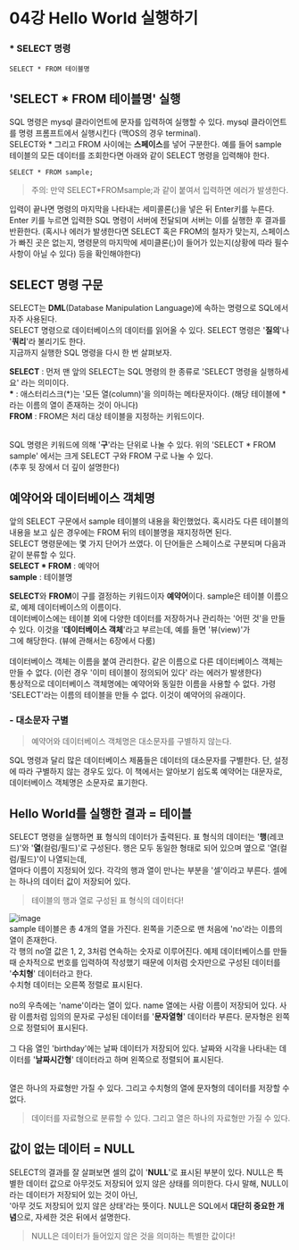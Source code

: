 # 04강 Hello World 실행하기 

### * SELECT 명령 
```mysql
SELECT * FROM 테이블명 
```

## 'SELECT * FROM 테이블명' 실행
SQL 명령은 mysql 클라이언트에 문자를 입력하여 실행할 수 있다. mysql 클라이언트를 명령 프롬프트에서 실행시킨다 (맥OS의 경우 terminal). <br>
SELECT와 * 그리고 FROM 사이에는 **스페이스**를 넣어 구분한다. 예를 들어 sample 테이블의 모든 데이터를 조회한다면 아래와 같이 SELECT 명령을 입력해야 한다. 
```mysql
SELECT * FROM sample;
```
> 주의: 만약 SELECT*FROMsample;과 같이 붙여서 입력하면 에러가 발생한다.  <br>

입력이 끝나면 명령의 마지막을 나타내는 세미콜론(;)을 넣은 뒤 Enter키를 누른다. <br>
Enter 키를 누르면 입력한 SQL 명령이 서버에 전달되며 서버는 이를 실행한 후 결과를 반환한다.
(혹시나 에러가 발생한다면 SELECT 혹은 FROM의 철자가 맞는지, 스페이스가 빠진 곳은 없는지, 명령문의 마지막에 세미클론(;)이 들어가 있는지(상황에 따라 필수 사항이 아닐 수 있다) 등을 확인해야한다) <br>

## SELECT 명령 구문 
SELECT는 **DML**(Database Manipulation Language)에 속하는 명령으로 SQL에서 자주 사용된다. <br>
SELECT 명령으로 데이터베이스의 데이터를 읽어올 수 있다. SELECT 명령은 '**질의**'나 '**쿼리**'라 불리기도 한다. <br>
지금까지 실행한 SQL 명령을 다시 한 번 살펴보자.  <br> 

**SELECT** : 먼저 맨 앞의 SELECT는 SQL 명령의 한 종류로 'SELECT 명령을 실행하세요' 라는 의미이다.  <br>
**\*** : 애스터리스크(*)는 '모든 열(column)'을 의미하는 메타문자이다. (해당 테이블에 *라는 이름의 열이 존재하는 것이 아니다)<br>
**FROM** : FROM은 처리 대상 테이블을 지정하는 키워드이다. <br> <br>

SQL 명령은 키워드에 의해 '**구**'라는 단위로 나눌 수 있다. 위의 'SELECT * FROM sample' 에서는 크게 SELECT 구와 FROM 구로 나눌 수 있다.  <br>
(추후 뒷 장에서 더 깊이 설명한다)<br>

## 예약어와 데이터베이스 객체명 
앞의 SELECT 구문에서 sample 테이블의 내용을 확인했었다. 혹시라도 다른 테이블의 내용을 보고 싶은 경우에는 FROM 뒤의 테이블명을 재지정하면 된다. <br>
SELECT 명령문에는 몇 가지 단어가 쓰였다. 이 단어들은 스페이스로 구분되며 다음과 같이 분류할 수 있다. <br>
**SELECT * FROM** : 예약어 <br>
**sample** : 테이블명 <br>

**SELECT**와 **FROM**이 구를 결정하는 키워드이자 **예약어**이다. sample은 테이블 이름으로, 예제 데이터베이스의 이름이다. <br>
데이터베이스에는 테이블 외에 다양한 데이터를 저장하거나 관리하는 '어떤 것'을 만들 수 있다. 이것을 '**데이터베이스 객체**'라고 부르는데, 예를 들면 '뷰(view)'가 <br>
그에 해당한다. (뷰에 관해서는 6장에서 다룸) <br> <br>
데이터베이스 객체는 이름을 붙여 관리한다. 같은 이름으로 다른 데이터베이스 객체는 만들 수 없다. (이런 경우 '이미 테이블이 정의되어 있다' 라는 에러가 발생한다) <br>
통상적으로 데이터베이스 객체명에는 예약어와 동일한 이름을 사용할 수 없다. 가령 'SELECT'라는 이름의 테이블을 만들 수 없다. 이것이 예약어의 유래이다. <br>

### - 대소문자 구별 
> 예약어와 데이터베이스 객체명은 대소문자를 구별하지 않는다.

SQL 명령과 달리 많은 데이터베이스 제품들은 데이터의 대소문자를 구별한다. 단, 설정에 따라 구별하지 않는 경우도 있다. 이 책에서는 알아보기 쉽도록 예약어는 대문자로, 데이터베이스 객체명은 소문자로 표기한다. <br> 

## Hello World를 실행한 결과 = 테이블 
SELECT 명령을 실행하면 표 형식의 데이터가 출력된다. 표 형식의 데이터는 '**행**(레코드)'와 '**열**(컬럼/필드)'로 구성된다. 행은 모두 동일한 형태로 되어 있으며 옆으로 '열(컬럼/필드)'이 나열되는데, <br>
열마다 이름이 지정되어 있다. 각각의 행과 열이 만나는 부분을 '셀'이라고 부른다. 셀에는 하나의 데이터 값이 저장되어 있다. <br>

> 테이블의 행과 열로 구성된 표 형식의 데이터다! 

![image](https://user-images.githubusercontent.com/47850258/90768554-dd0cf680-e329-11ea-8154-a4d40fc61f83.png)
<br>
sample 테이블은 총 4개의 열을 가진다. 왼쪽을 기준으로 맨 처음에 'no'라는 이름의 열이 존재한다. <br>
각 행의 no열 값은 1, 2, 3처럼 연속하는 숫자로 이루어진다. 예제 데이터베이스를 만들 때 순차적으로 번호를 입력하여 작성했기 때문에 이처럼 숫자만으로 구성된 데이터를 '**수치형**' 데이터라고 한다. <br>
수치형 데이터는 오른쪽 정렬로 표시된다. <br> <br>
no의 우측에는 'name'이라는 열이 있다. name 열에는 사람 이름이 저장되어 있다. 사람 이름처럼 임의의 문자로 구성된 데이터를 '**문자열형**' 데이터라 부른다. 문자형은 왼쪽으로 정렬되어 표시된다. <br><br>
그 다음 열인 'birthday'에는 날짜 데이터가 저장되어 있다. 날짜와 시각을 나타내는 데이터를 '**날짜시간형**' 데이터라고 하며 왼쪽으로 정렬되어 표시된다. <br><br>

열은 하나의 자료형만 가질 수 있다. 그리고 수치형의 열에 문자형의 데이터를 저장할 수 없다. <br>
> 데이터를 자료형으로 분류할 수 있다. 그리고 열은 하나의 자료형만 가질 수 있다. 

## 값이 없는 데이터 = NULL
SELECT의 결과를 잘 살펴보면 셀의 값이 '**NULL**'로 표시된 부분이 있다. NULL은 특별한 데이터 값으로 아무것도 저장되어 있지 않은 상태를 의미한다. 다시 말해, NULL이라는 데이터가 저장되어 있는 것이 아닌, <br>
'아무 것도 저장되어 있지 않은 상태'라는 뜻이다. NULL은 SQL에서 **대단히 중요한 개념**으로, 자세한 것은 뒤에서 설명한다. 
> NULL은 데이터가 들어있지 않은 것을 의미하는 특별한 값이다! 


